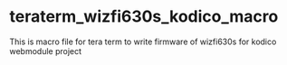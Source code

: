 # teraterm_wizfi630s_kodico_macro
This is macro file for tera term to write firmware of wizfi630s  for kodico webmodule project
